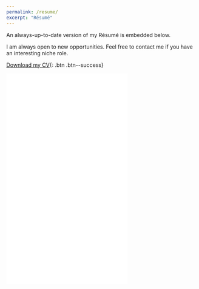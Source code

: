 ```yaml
---
permalink: /resume/
excerpt: "Résumé"
---
```


An always-up-to-date version of my Résumé is embedded below. 

I am always open to new opportunities. Feel free to contact me if you have an interesting niche role.   

[<i class="fas fa-download"></i> Download my CV](https://drive.google.com/file/d/1O7ZPrVQydyfGx7uKf6in9kx63FlIdb3Y/view?usp=share_link){: .btn .btn--success}  
<!-- <a href="/calendar/" class="btn btn--info">Schedule a chat with me</a> -->

<embed height="555px" width="320px" src="{{ BASE_PATH }}/assets/docs/Marib_Sultan_Resume.pdf" type="application/pdf" />
